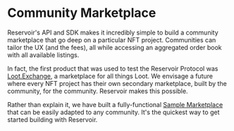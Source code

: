 # Community Marketplace

Reservoir's API and SDK makes it incredibly simple to build a community marketplace that go deep on a particular NFT project. Communities can tailor the UX (and the fees), all while accessing an aggregated order book with all available listings.

In fact, the first product that was used to test the Reservoir Protocol was [Loot.Exchange](https://loot.exchange), a marketplace for all things Loot. We envisage a future where every NFT project has their own secondary marketplace, built by the community, for the community. Reservoir makes this possible.

Rather than explain it, we have built a fully-functional [Sample Marketplace](https://github.com/reservoirprotocol/sample-marketplace) that can be easily adapted to any community. It's the quickest way to get started building with Reservoir.
